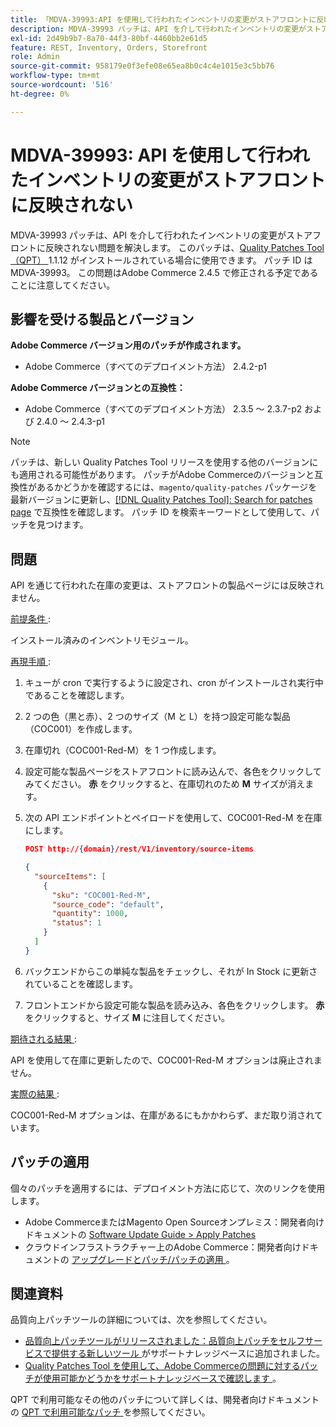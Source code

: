 ```yaml
---
title: 「MDVA-39993:API を使用して行われたインベントリの変更がストアフロントに反映されない」
description: MDVA-39993 パッチは、API を介して行われたインベントリの変更がストアフロントに反映されない問題を解決します。 このパッチは、[Quality Patches Tool （QPT） ] （/help/announcements/adobe-commerce-announcements/magento-quality-patches-released-new-tool-to-self-serve-quality-patches.md） 1.1.12 がインストールされている場合に利用できます。 パッチ ID は MDVA-39993。 この問題はAdobe Commerce 2.4.5 で修正される予定であることに注意してください。
exl-id: 2d49b9b7-8a70-44f3-80bf-4460bb2e61d5
feature: REST, Inventory, Orders, Storefront
role: Admin
source-git-commit: 958179e0f3efe08e65ea8b0c4c4e1015e3c5bb76
workflow-type: tm+mt
source-wordcount: '516'
ht-degree: 0%

---
```


# MDVA-39993: API を使用して行われたインベントリの変更がストアフロントに反映されない

MDVA-39993 パッチは、API を介して行われたインベントリの変更がストアフロントに反映されない問題を解決します。 このパッチは、[Quality Patches Tool （QPT） ](/help/announcements/adobe-commerce-announcements/magento-quality-patches-released-new-tool-to-self-serve-quality-patches.md)1.1.12 がインストールされている場合に使用できます。 パッチ ID は MDVA-39993。 この問題はAdobe Commerce 2.4.5 で修正される予定であることに注意してください。

## 影響を受ける製品とバージョン

**Adobe Commerce バージョン用のパッチが作成されます。**

* Adobe Commerce（すべてのデプロイメント方法） 2.4.2-p1

**Adobe Commerce バージョンとの互換性：**

* Adobe Commerce（すべてのデプロイメント方法） 2.3.5 ～ 2.3.7-p2 および 2.4.0 ～ 2.4.3-p1

>[!NOTE]
>
>パッチは、新しい Quality Patches Tool リリースを使用する他のバージョンにも適用される可能性があります。 パッチがAdobe Commerceのバージョンと互換性があるかどうかを確認するには、`magento/quality-patches` パッケージを最新バージョンに更新し、[[!DNL Quality Patches Tool]: Search for patches page](https://devdocs.magento.com/quality-patches/tool.html#patch-grid) で互換性を確認します。 パッチ ID を検索キーワードとして使用して、パッチを見つけます。

## 問題

API を通じて行われた在庫の変更は、ストアフロントの製品ページには反映されません。

<u> 前提条件 </u>:

インストール済みのインベントリモジュール。

<u> 再現手順 </u>:

1. キューが cron で実行するように設定され、cron がインストールされ実行中であることを確認します。
1. 2 つの色（黒と赤）、2 つのサイズ（M と L）を持つ設定可能な製品（COC001）を作成します。
1. 在庫切れ（COC001-Red-M）を 1 つ作成します。
1. 設定可能な製品ページをストアフロントに読み込んで、各色をクリックしてみてください。 **赤** をクリックすると、在庫切れのため **M** サイズが消えます。
1. 次の API エンドポイントとペイロードを使用して、COC001-Red-M を在庫にします。

   ```json
   POST http://{domain}/rest/V1/inventory/source-items
   
   {
     "sourceItems": [
       {
         "sku": "COC001-Red-M",
         "source_code": "default",
         "quantity": 1000,
         "status": 1
       }
     ]
   }
   ```

1. バックエンドからこの単純な製品をチェックし、それが In Stock に更新されていることを確認します。
1. フロントエンドから設定可能な製品を読み込み、各色をクリックします。 **赤** をクリックすると、サイズ **M** に注目してください。

<u> 期待される結果 </u>:

API を使用して在庫に更新したので、COC001-Red-M オプションは廃止されません。

<u> 実際の結果 </u>:

COC001-Red-M オプションは、在庫があるにもかかわらず、まだ取り消されています。

## パッチの適用

個々のパッチを適用するには、デプロイメント方法に応じて、次のリンクを使用します。

* Adobe CommerceまたはMagento Open Sourceオンプレミス：開発者向けドキュメントの [Software Update Guide > Apply Patches](https://devdocs.magento.com/guides/v2.4/comp-mgr/patching/mqp.html)
* クラウドインフラストラクチャー上のAdobe Commerce：開発者向けドキュメントの [ アップグレードとパッチ/パッチの適用 ](https://devdocs.magento.com/cloud/project/project-patch.html)。

## 関連資料

品質向上パッチツールの詳細については、次を参照してください。

* [ 品質向上パッチツールがリリースされました：品質向上パッチをセルフサービスで提供する新しいツール ](/help/announcements/adobe-commerce-announcements/magento-quality-patches-released-new-tool-to-self-serve-quality-patches.md) がサポートナレッジベースに追加されました。
* [Quality Patches Tool を使用して、Adobe Commerceの問題に対するパッチが使用可能かどうかをサポートナレッジベースで確認します ](/help/support-tools/patches-available-in-qpt-tool/check-patch-for-magento-issue-with-magento-quality-patches.md)。

QPT で利用可能なその他のパッチについて詳しくは、開発者向けドキュメントの [QPT で利用可能なパッチ ](https://devdocs.magento.com/quality-patches/tool.html#patch-grid) を参照してください。
